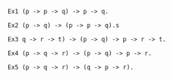 	Ex1 (p -> p -> q) -> p -> q.

	Ex2 (p -> q) -> (p -> p -> q).s
	   
	Ex3 q -> r -> t) -> (p -> q) -> p -> r -> t.
	   
	Ex4 (p -> q -> r) -> (p -> q) -> p -> r.
	   
	Ex5 (p -> q -> r) -> (q -> p -> r).





